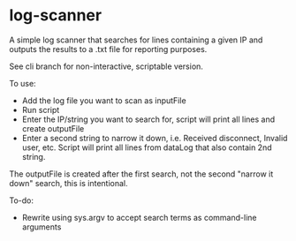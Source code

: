 # log-scanner
A simple log scanner that searches for lines containing a given IP and outputs the results to a .txt file for reporting purposes.

See cli branch for non-interactive, scriptable version.

To use:
- Add the log file you want to scan as inputFile
- Run script
- Enter the IP/string you want to search for, script will print all lines and create outputFile
- Enter a second string to narrow it down, i.e. Received disconnect, Invalid user, etc. Script will print all lines from dataLog that also contain 2nd string.

The outputFile is created after the first search, not the second "narrow it down" search, this is intentional.

To-do:
- Rewrite using sys.argv to accept search terms as command-line arguments
